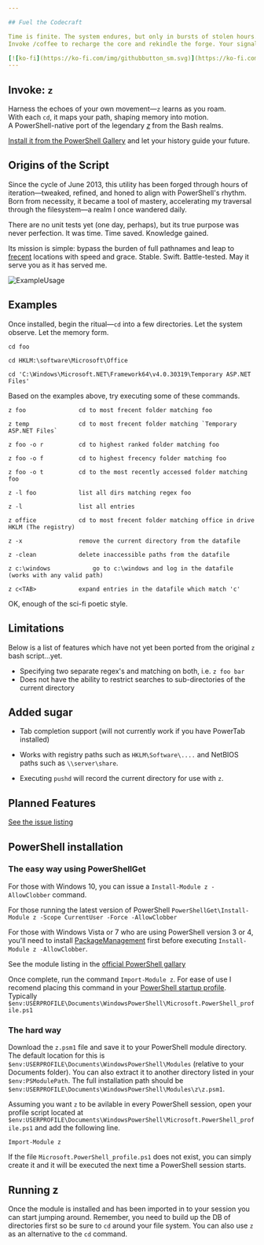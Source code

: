 ```yaml
---

## Fuel the Codecraft

Time is finite. The system endures, but only in bursts of stolen hours. Feature requests gather like stardust—brilliant, infinite, out of reach.
Invoke /coffee to recharge the core and rekindle the forge. Your signal boosts morale. ☕⚡

[![ko-fi](https://ko-fi.com/img/githubbutton_sm.svg)](https://ko-fi.com/C0C8K83RC)
---
```


## Invoke: `z`

Harness the echoes of your own movement—`z` learns as you roam.  
With each `cd`, it maps your path, shaping memory into motion.  
A PowerShell-native port of the legendary [*z*](https://github.com/rupa/z) from the Bash realms.

[Install it from the PowerShell Gallery](https://www.powershellgallery.com/packages/z/) and let your history guide your future.

## Origins of the Script

Since the cycle of June 2013, this utility has been forged through hours of iteration—tweaked, refined, and honed to align with PowerShell's rhythm. Born from necessity, it became a tool of mastery, accelerating my traversal through the filesystem—a realm I once wandered daily.

There are no unit tests yet (one day, perhaps), but its true purpose was never perfection. It was time. Time saved. Knowledge gained.

Its mission is simple: bypass the burden of full pathnames and leap to [frecent](https://developer.mozilla.org/en-US/docs/Mozilla/Tech/Places/Frecency_algorithm) locations with speed and grace.
Stable. Swift. Battle-tested.
May it serve you as it has served me.

![ExampleUsage]

## Examples

Once installed, begin the ritual—`cd` into a few directories. Let the system observe. Let the memory form.

`cd foo`

`cd HKLM:\software\Microsoft\Office`

`cd 'C:\Windows\Microsoft.NET\Framework64\v4.0.30319\Temporary ASP.NET Files'`

Based on the examples above, try executing some of these commands.

	z foo				cd to most frecent folder matching foo
	
	z temp				cd to most frecent folder matching `Temporary ASP.NET Files`

	z foo -o r			cd to highest ranked folder matching foo

	z foo -o f			cd to highest frecency folder matching foo
	
	z foo -o t			cd to the most recently accessed folder matching foo
	
	z -l foo			list all dirs matching regex foo
	
	z -l				list all entries

	z office			cd to most frecent folder matching office in drive HKLM (The registry)
	
	z -x				remove the current directory from the datafile
	
	z -clean			delete inaccessible paths from the datafile
	
	z c:\windows			go to c:\windows and log in the datafile (works with any valid path)
	
	z c<TAB>			expand entries in the datafile which match 'c'

OK, enough of the sci-fi poetic style.

## Limitations

Below is a list of features which have not yet been ported from the original `z` bash script...yet.

* Specifying two separate regex's and matching on both, i.e. `z foo bar`
* Does not have the ability to restrict searches to sub-directories of the current directory

## Added sugar

* Tab completion support (will not currently work if you have PowerTab installed)

* Works with registry paths such as `HKLM\Software\....` and NetBIOS paths such as `\\server\share`.

* Executing `pushd` will record the current directory for use with `z`.

## Planned Features

[See the issue listing](https://github.com/vincpa/z/issues)

## PowerShell installation

### The easy way using PowerShellGet

For those with Windows 10, you can issue a `Install-Module z -AllowClobber` command.

For those running the latest version of PowerShell `PowerShellGet\Install-Module z -Scope CurrentUser -Force -AllowClobber`

For those with Windows Vista or 7 who are using PowerShell version 3 or 4, you'll need to install [PackageManagement](http://go.microsoft.com/fwlink/?LinkID=746217&clcid=0x409) first before executing `Install-Module z -AllowClobber`.

See the module listing in the [official PowerShell gallary](https://www.powershellgallery.com/packages/z/)

Once complete, run the command `Import-Module z`. For ease of use I recomend placing this command in your [PowerShell startup profile](https://technet.microsoft.com/en-us/library/bb613488(v=vs.85).aspx). Typically `$env:USERPROFILE\Documents\WindowsPowerShell\Microsoft.PowerShell_profile.ps1`

### The hard way

Download the `z.psm1` file and save it to your PowerShell module directory. The default location for this is `$env:USERPROFILE\Documents\WindowsPowerShell\Modules` (relative to your Documents folder). You can also extract it to another directory listed in your `$env:PSModulePath`. The full installation path should be `$env:USERPROFILE\Documents\WindowsPowerShell\Modules\z\z.psm1`.

Assuming you want `z` to be avilable in every PowerShell session, open your profile script located at `$env:USERPROFILE\Documents\WindowsPowerShell\Microsoft.PowerShell_profile.ps1` and add the following line.

`Import-Module z`

If the file `Microsoft.PowerShell_profile.ps1` does not exist, you can simply create it and it will be executed the next time a PowerShell session starts.

## Running z

Once the module is installed and has been imported in to your session you can start jumping around. Remember, you need to build up the DB of directories first so be sure to `cd` around your file system. You can also use `z` as an alternative to the `cd` command.

[ExampleUsage]: https://raw.githubusercontent.com/vincpa/z/master/example_usage.gif
